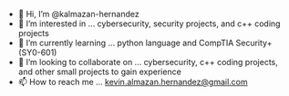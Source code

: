 - 👋 Hi, I’m @kalmazan-hernandez
- 👀 I’m interested in ... cybersecurity, security projects, and c++ coding projects
- 🌱 I’m currently learning ... python language and CompTIA Security+ (SY0-601)
- 💞️ I’m looking to collaborate on ... cybersecurity, c++ coding projects, and other small projects to gain experience
- 📫 How to reach me ... kevin.almazan.hernandez@gmail.com

<!---
kalmazan-hernandez/kalmazan-hernandez is a ✨ special ✨ repository because its `README.md` (this file) appears on your GitHub profile.
You can click the Preview link to take a look at your changes.
--->
